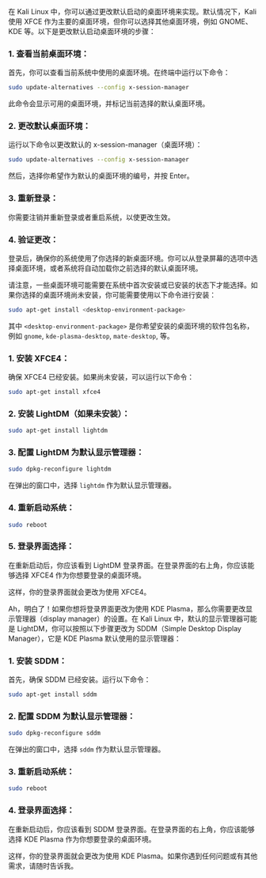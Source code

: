 在 Kali Linux 中，你可以通过更改默认启动的桌面环境来实现。默认情况下，Kali 使用 XFCE 作为主要的桌面环境，但你可以选择其他桌面环境，例如 GNOME、KDE 等。以下是更改默认启动桌面环境的步骤：

### 1. 查看当前桌面环境：

首先，你可以查看当前系统中使用的桌面环境。在终端中运行以下命令：

```bash
sudo update-alternatives --config x-session-manager
```

此命令会显示可用的桌面环境，并标记当前选择的默认桌面环境。

### 2. 更改默认桌面环境：

运行以下命令以更改默认的 x-session-manager（桌面环境）：

```bash
sudo update-alternatives --config x-session-manager
```

然后，选择你希望作为默认的桌面环境的编号，并按 Enter。

### 3. 重新登录：

你需要注销并重新登录或者重启系统，以使更改生效。

### 4. 验证更改：

登录后，确保你的系统使用了你选择的新桌面环境。你可以从登录屏幕的选项中选择桌面环境，或者系统将自动加载你之前选择的默认桌面环境。

请注意，一些桌面环境可能需要在系统中首次安装或已安装的状态下才能选择。如果你选择的桌面环境尚未安装，你可能需要使用以下命令进行安装：

```bash
sudo apt-get install <desktop-environment-package>
```

其中 `<desktop-environment-package>` 是你希望安装的桌面环境的软件包名称，例如 `gnome`, `kde-plasma-desktop`, `mate-desktop`, 等。









### 1. 安装 XFCE4：

确保 XFCE4 已经安装。如果尚未安装，可以运行以下命令：

```bash
sudo apt-get install xfce4
```

### 2. 安装 LightDM（如果未安装）：

```bash
sudo apt-get install lightdm
```

### 3. 配置 LightDM 为默认显示管理器：

```bash
sudo dpkg-reconfigure lightdm
```

在弹出的窗口中，选择 `lightdm` 作为默认显示管理器。

### 4. 重新启动系统：

```bash
sudo reboot
```

### 5. 登录界面选择：

在重新启动后，你应该看到 LightDM 登录界面。在登录界面的右上角，你应该能够选择 XFCE4 作为你想要登录的桌面环境。

这样，你的登录界面就会更改为使用 XFCE4。



Ah，明白了！如果你想将登录界面更改为使用 KDE Plasma，那么你需要更改显示管理器（display manager）的设置。在 Kali Linux 中，默认的显示管理器可能是 LightDM，你可以按照以下步骤更改为 SDDM（Simple Desktop Display Manager），它是 KDE Plasma 默认使用的显示管理器：

### 1. 安装 SDDM：

首先，确保 SDDM 已经安装。运行以下命令：

```bash
sudo apt-get install sddm
```

### 2. 配置 SDDM 为默认显示管理器：

```bash
sudo dpkg-reconfigure sddm
```

在弹出的窗口中，选择 `sddm` 作为默认显示管理器。

### 3. 重新启动系统：

```bash
sudo reboot
```

### 4. 登录界面选择：

在重新启动后，你应该看到 SDDM 登录界面。在登录界面的右上角，你应该能够选择 KDE Plasma 作为你想要登录的桌面环境。

这样，你的登录界面就会更改为使用 KDE Plasma。如果你遇到任何问题或有其他需求，请随时告诉我。